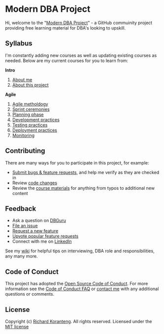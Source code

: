 # Modern DBA Project 
Hi, welcome to the "[Modern DBA Project](#)" - a GitHub commuinity project providing free learning material for DBA's looking to upskill.

## Syllabus
I'm constantly adding new courses as well as updating existing courses as needed. Below are my current courses for you to learn from:

**Intro**
1. [About me](notes/intro/about-me.md)
1. [About this project](notes/intro/project.md)

**Agile**
1. [Agile metholdogy](notes/agile)
1. [Sprint ceremonies](notes/agile/sprint-ceremonies.md)
1. [Planning phase](#)
1. [Development practices](#)
1. [Testing practices](#)
1. [Deployment practices](#)
1. [Monitoring](#)

## Contributing
There are many ways for you to participate in this project, for example:
* [Submit bugs & feature requests](#), and help me verify as they are checked in
* Review [code changes](#)
* Review the [course materials](#) for anything from typos to additional new content

## Feedback
* Ask a question on [DBGuru](#)
* [File an issue](#)
* [Request a new feature](#)
* [Upvote popular feature requests](#)
* Connect with me on [LinkedIn](#)

See my [wiki](#) for helpful tips on interviewing, DBA role and responsibilities, any many more.

## Code of Conduct
This project has adopted the [Open Source Code of Conduct](#). For more information see the [Code of Conduct FAQ](#) or [contact me](https://rkkoranteng.com/#contac_rk) with any additional questions or comments.

## License
Copyright (c) [Richard Koranteng](#). All rights reserved.
Licensed under the [MIT license](#)
